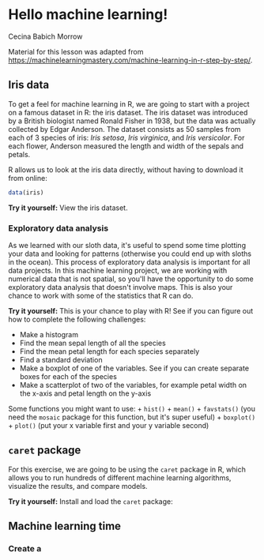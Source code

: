 Hello machine learning!
================
Cecina Babich Morrow

Material for this lesson was adapted from <https://machinelearningmastery.com/machine-learning-in-r-step-by-step/>.

Iris data
---------

To get a feel for machine learning in R, we are going to start with a project on a famous dataset in R: the iris dataset. The iris dataset was introduced by a British biologist named Ronald Fisher in 1938, but the data was actually collected by Edgar Anderson. The dataset consists as 50 samples from each of 3 species of iris: *Iris setosa*, *Iris virginica*, and *Iris versicolor*. For each flower, Anderson measured the length and width of the sepals and petals.

R allows us to look at the iris data directly, without having to download it from online:

``` r
data(iris)
```

**Try it yourself:** View the iris dataset.

### Exploratory data analysis

As we learned with our sloth data, it's useful to spend some time plotting your data and looking for patterns (otherwise you could end up with sloths in the ocean). This process of exploratory data analysis is important for all data projects. In this machine learning project, we are working with numerical data that is not spatial, so you'll have the opportunity to do some exploratory data analysis that doesn't involve maps. This is also your chance to work with some of the statistics that R can do.

**Try it yourself:** This is your chance to play with R! See if you can figure out how to complete the following challenges:

-   Make a histogram
-   Find the mean sepal length of all the species
-   Find the mean petal length for each species separately
-   Find a standard deviation
-   Make a boxplot of one of the variables. See if you can create separate boxes for each of the species
-   Make a scatterplot of two of the variables, for example petal width on the x-axis and petal length on the y-axis

Some functions you might want to use: + `hist()` + `mean()` + `favstats()` (you need the `mosaic` package for this function, but it's super useful) + `boxplot()` + `plot()` (put your x variable first and your y variable second)

`caret` package
---------------

For this exercise, we are going to be using the `caret` package in R, which allows you to run hundreds of different machine learning algorithms, visualize the results, and compare models.

**Try it yourself:** Install and load the `caret` package:

Machine learning time
---------------------

### Create a
